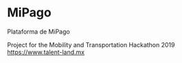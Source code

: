 # MiPago

Plataforma de MiPago

Project for the Mobility and Transportation Hackathon 2019 https://www.talent-land.mx
